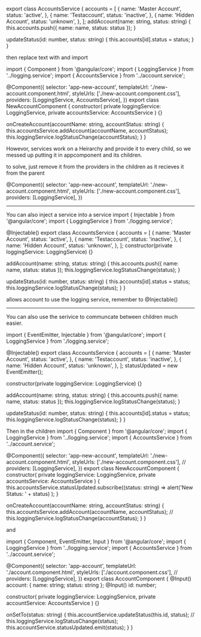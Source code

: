 export class AccountsService {
accounts = [
{
name: 'Master Account',
status: 'active',
},
{
name: 'Testaccount',
status: 'inactive',
},
{
name: 'Hidden Account',
status: 'unknown',
},
];
addAccount(name: string, status: string) {
this.accounts.push({ name: name, status: status });
}

updateStatus(id: number, status: string) {
this.accounts[id].status = status;
}
}

then replace text with and import

import { Component } from '@angular/core';
import { LoggingService } from '../logging.service';
import { AccountsService } from '../account.service';

@Component({
selector: 'app-new-account',
templateUrl: './new-account.component.html',
styleUrls: ['./new-account.component.css'],
providers: [LoggingService, AccountsService],
})
export class NewAccountComponent {
constructor(
private loggingService: LoggingService,
private accountsService: AccountsService
) {}

onCreateAccount(accountName: string, accountStatus: string) {
this.accountsService.addAccount(accountName, accountStatus);
this.loggingService.logStatusChange(accountStatus);
}
}

Howevor, services work on a Heirarchy and provide it to every child, so we messed up putting it in appcomponent and its children.

to solve, just remove it from the providers in the children as it recieves it from the parent

@Component({
selector: 'app-new-account',
templateUrl: './new-account.component.html',
styleUrls: ['./new-account.component.css'],
providers: [LoggingService],
})

---

You can also inject a service into a service
import { Injectable } from '@angular/core';
import { LoggingService } from './logging.service';

@Injectable()
export class AccountsService {
accounts = [
{
name: 'Master Account',
status: 'active',
},
{
name: 'Testaccount',
status: 'inactive',
},
{
name: 'Hidden Account',
status: 'unknown',
},
];
constructor(private loggingService: LoggingService) {}

addAccount(name: string, status: string) {
this.accounts.push({ name: name, status: status });
this.loggingService.logStatusChange(status);
}

updateStatus(id: number, status: string) {
this.accounts[id].status = status;
this.loggingService.logStatusChange(status);
}
}

allows account to use the logging service, remember to @Injectable()

---

You can also use the serivice to communcate between children much easier.

import { EventEmitter, Injectable } from '@angular/core';
import { LoggingService } from './logging.service';

@Injectable()
export class AccountsService {
accounts = [
{
name: 'Master Account',
status: 'active',
},
{
name: 'Testaccount',
status: 'inactive',
},
{
name: 'Hidden Account',
status: 'unknown',
},
];
statusUpdated = new EventEmitter<string>();

constructor(private loggingService: LoggingService) {}

addAccount(name: string, status: string) {
this.accounts.push({ name: name, status: status });
this.loggingService.logStatusChange(status);
}

updateStatus(id: number, status: string) {
this.accounts[id].status = status;
this.loggingService.logStatusChange(status);
}
}

Then in the children
import { Component } from '@angular/core';
import { LoggingService } from '../logging.service';
import { AccountsService } from '../account.service';

@Component({
selector: 'app-new-account',
templateUrl: './new-account.component.html',
styleUrls: ['./new-account.component.css'],
// providers: [LoggingService],
})
export class NewAccountComponent {
constructor(
private loggingService: LoggingService,
private accountsService: AccountsService
) {
this.accountsService.statusUpdated.subscribe((status: string) =>
alert('New Status: ' + status)
);
}

onCreateAccount(accountName: string, accountStatus: string) {
this.accountsService.addAccount(accountName, accountStatus);
// this.loggingService.logStatusChange(accountStatus);
}
}

and

import { Component, EventEmitter, Input } from '@angular/core';
import { LoggingService } from '../logging.service';
import { AccountsService } from '../account.service';

@Component({
selector: 'app-account',
templateUrl: './account.component.html',
styleUrls: ['./account.component.css'],
// providers: [LoggingService],
})
export class AccountComponent {
@Input() account: { name: string; status: string };
@Input() id: number;

constructor(
private loggingService: LoggingService,
private accountService: AccountsService
) {}

onSetTo(status: string) {
this.accountService.updateStatus(this.id, status);
// this.loggingService.logStatusChange(status);
this.accountService.statusUpdated.emit(status);
}
}
